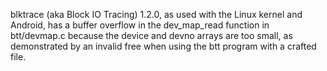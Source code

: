 blktrace (aka Block IO Tracing) 1.2.0, as used with the Linux kernel and Android, has a buffer overflow in the dev_map_read function in btt/devmap.c because the device and devno arrays are too small, as demonstrated by an invalid free when using the btt program with a crafted file.